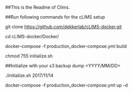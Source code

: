 ##This is the Readme of Clims.

##Run following commands for the cLIMS setup

git clone https://github.com/dekkerlab/cLIMS-docker.git

cd cLIMS-docker/Docker/

docker-compose -f production_docker-compose.yml build

chmod 755 initialize.sh

##Initialize with your s3 backup dump <YYYY/MM/DD>

./initialize.sh 2017/11/14

docker-compose -f production_docker-compose.yml up -d
  
